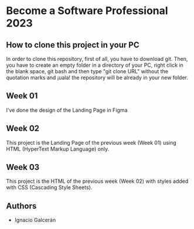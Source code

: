 # Become a Software Professional 2023

## How to clone this project in your PC
In order to clone this repository, first of all, you have to download git. Then, you have to create an empty folder in a directory of your PC, right click in the blank space, git bash and then type "git clone URL" without the quotation marks and ¡uala! the repository will be already in your new folder.

## Week 01
I've done the design of the Landing Page in Figma

## Week 02
This project is the Landing Page of the previous week (Week 01) using HTML (HyperText Markup Language) only.

## Week 03
This project is the HTML of the previous week (Week 02) with styles added with CSS (Cascading Style Sheets).

## Authors
- Ignacio Galcerán